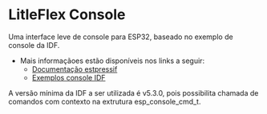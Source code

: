 # LitleFlex Console

Uma interface leve de console para ESP32, baseado no exemplo de console da IDF. 
* Mais informaçãoes estão disponíveis nos links a seguir:
     - [Documentação estpressif](https://docs.espressif.com/projects/esp-idf/en/stable/esp32/api-reference/system/console.html)
     - [Exemplos console IDF](https://github.com/espressif/esp-idf/blob/master/examples/system/console/README.md)



A versão mínima da IDF a ser utilizada é v5.3.0, pois possibilita chamada de comandos com contexto na extrutura esp_console_cmd_t.
